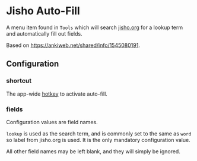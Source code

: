 # Jisho Auto-Fill

A menu item found in `Tools` which will search
[jisho.org](https://jisho.org)
for a lookup term and automatically fill out fields.

Based on https://ankiweb.net/shared/info/1545080191.

## Configuration

### shortcut

The app-wide 
[hotkey](https://doc.qt.io/archives/qt-4.8/qkeysequence.html)
to activate auto-fill.

### fields

Configuration values are field names.

`lookup` is used as the search term, 
and is commonly set to the same as `word`
so label from jisho.org is used.
It is the only mandatory configuration value.

All other field names may be left blank,
and they will simply be ignored.